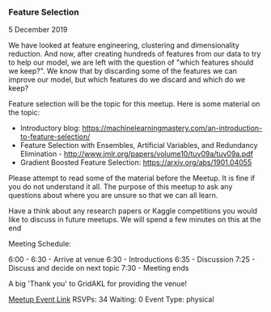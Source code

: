 ### Feature Selection
5 December 2019

We have looked at feature engineering, clustering and dimensionality reduction. And now, after creating hundreds of features from our data to try to help our model, we are left with the question of "which features should we keep?". We know that by discarding some of the features we can improve our model, but which features do we discard and which do we keep?

Feature selection will be the topic for this meetup. Here is some material on the topic:
- Introductory blog: https://machinelearningmastery.com/an-introduction-to-feature-selection/
- Feature Selection with Ensembles, Artificial Variables, and Redundancy Elimination - http://www.jmlr.org/papers/volume10/tuv09a/tuv09a.pdf
- Gradient Boosted Feature Selection: https://arxiv.org/abs/1901.04055

Please attempt to read some of the material before the Meetup. It is fine if you do not understand it all. The purpose of this meetup to ask any questions about where you are unsure so that we can all learn.

Have a think about any research papers or Kaggle competitions you would like to discuss in future meetups. We will spend a few minutes on this at the end

Meeting Schedule:

6:00 - 6:30 - Arrive at venue
6:30 - Introductions
6:35 - Discussion
7:25 - Discuss and decide on next topic
7:30 - Meeting ends

A big 'Thank you' to GridAKL for providing the venue!

[Meetup Event Link](https://www.meetup.com/Data-Science-Discussion-Auckland/events/266288264)
RSVPs: 34
Waiting: 0
Event Type: physical
